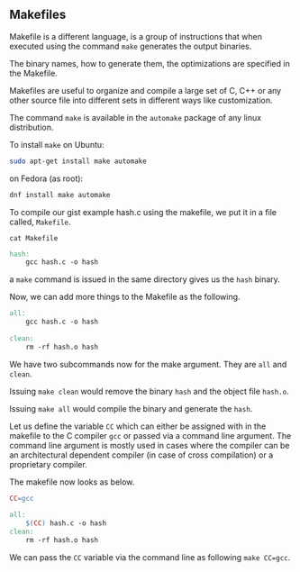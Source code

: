 ## Makefiles

Makefile is a different language, is a group of instructions that when executed using the command ```make``` generates the output binaries.

The binary names, how to generate them, the optimizations are specified in the Makefile.


Makefiles are useful to organize and compile a large set of C, C++ or any other source file into different sets in different ways like customization.

The command ```make``` is available in the ```automake``` package of any linux distribution.

To install ```make``` on Ubuntu:

```bash
sudo apt-get install make automake
```

on Fedora (as root):

```bash
dnf install make automake
```


To compile our gist example hash.c using the makefile, we put it in a file called, `Makefile`.

`cat Makefile`

```makefile
hash:
    gcc hash.c -o hash
```
  
  
a `make` command is issued in the same directory gives us the `hash` binary.
  
Now, we can add more things to the Makefile as the following.
  
```makefile
all:
    gcc hash.c -o hash
  
clean:
    rm -rf hash.o hash

```
  
We have two subcommands now for the make argument. They are `all` and `clean`.
  
Issuing `make clean` would remove the binary `hash` and the object file `hash.o`.
  
Issuing `make all` would compile the binary and generate the `hash`.
  
Let us define the variable `CC` which can either be assigned with in the makefile to the C compiler `gcc` or passed via a command line argument. The command line argument is mostly used in cases where the compiler can be an architectural dependent compiler (in case of cross compilation) or a proprietary compiler.
  
The makefile now looks as below.
  
```makefile
CC=gcc
  
all:
    $(CC) hash.c -o hash
clean:
    rm -rf hash.o hash
```
  
We can pass the `CC` variable via the command line as following `make CC=gcc`.
